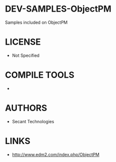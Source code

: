 DEV-SAMPLES-ObjectPM
====================

Samples included on ObjectPM

LICENSE
===============
* Not Specified

COMPILE TOOLS
===============
* 
 
AUTHORS
===============
* Secant Technologies

LINKS
===============
* http://www.edm2.com/index.php/ObjectPM
